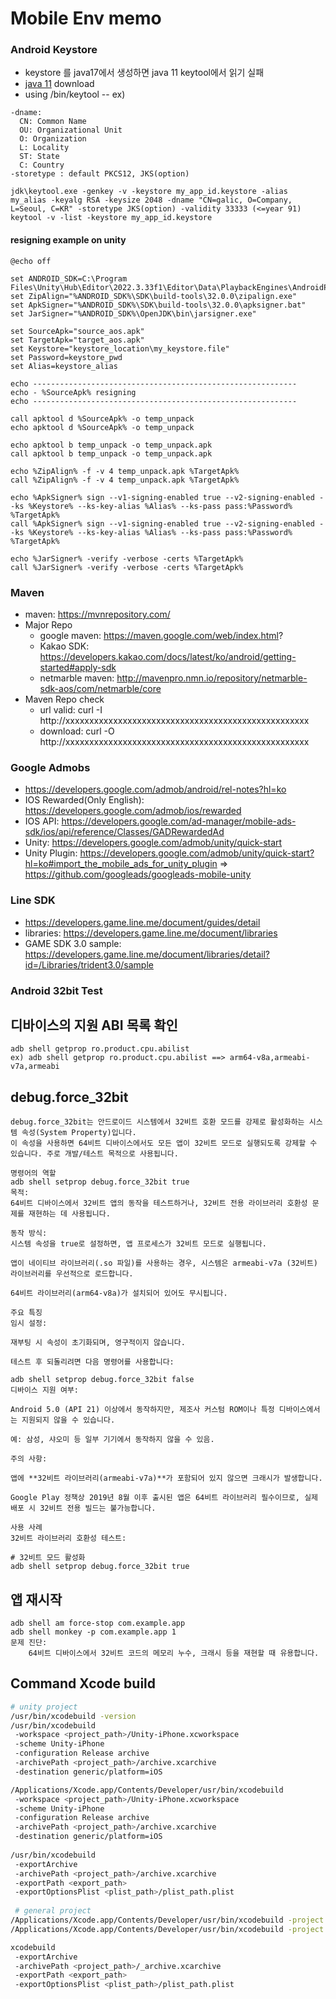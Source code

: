# Mobile Env memo

### Android Keystore
- keystore  를 java17에서 생성하면 java 11 keytool에서 읽기 실패
- [java 11](https://jdk.java.net/archive/) download
- using <jdk>/bin/keytool
-- ex)
```console
-dname:
  CN: Common Name
  OU: Organizational Unit
  O: Organization
  L: Locality
  ST: State
  C: Country
-storetype : default PKCS12, JKS(option)

jdk\keytool.exe -genkey -v -keystore my_app_id.keystore -alias my_alias -keyalg RSA -keysize 2048 -dname "CN=galic, O=Company, L=Seoul, C=KR" -storetype JKS(option) -validity 33333 (<=year 91)
keytool -v -list -keystore my_app_id.keystore
```
#### resigning example on unity
```console
@echo off

set ANDROID_SDK=C:\Program Files\Unity\Hub\Editor\2022.3.33f1\Editor\Data\PlaybackEngines\AndroidPlayer
set ZipAlign="%ANDROID_SDK%\SDK\build-tools\32.0.0\zipalign.exe"
set ApkSigner="%ANDROID_SDK%\SDK\build-tools\32.0.0\apksigner.bat"
set JarSigner="%ANDROID_SDK%\OpenJDK\bin\jarsigner.exe"

set SourceApk="source_aos.apk"
set TargetApk="target_aos.apk"
set Keystore="keystore_location\my_keystore.file"
set Password=keystore_pwd
set Alias=keystore_alias

echo -----------------------------------------------------------
echo - %SourceApk% resigning
echo -----------------------------------------------------------

call apktool d %SourceApk% -o temp_unpack
echo apktool d %SourceApk% -o temp_unpack

echo apktool b temp_unpack -o temp_unpack.apk
call apktool b temp_unpack -o temp_unpack.apk

echo %ZipAlign% -f -v 4 temp_unpack.apk %TargetApk%
call %ZipAlign% -f -v 4 temp_unpack.apk %TargetApk%

echo %ApkSigner% sign --v1-signing-enabled true --v2-signing-enabled --ks %Keystore% --ks-key-alias %Alias% --ks-pass pass:%Password% %TargetApk%
call %ApkSigner% sign --v1-signing-enabled true --v2-signing-enabled --ks %Keystore% --ks-key-alias %Alias% --ks-pass pass:%Password% %TargetApk%

echo %JarSigner% -verify -verbose -certs %TargetApk%
call %JarSigner% -verify -verbose -certs %TargetApk%
```

### Maven
- maven: https://mvnrepository.com/
- Major Repo
	- google maven: https://maven.google.com/web/index.html? 
	- Kakao SDK: https://developers.kakao.com/docs/latest/ko/android/getting-started#apply-sdk
	- netmarble maven: http://mavenpro.nmn.io/repository/netmarble-sdk-aos/com/netmarble/core
- Maven Repo check
	- url valid: curl -I http://xxxxxxxxxxxxxxxxxxxxxxxxxxxxxxxxxxxxxxxxxxxxxxxxxxx
	- download: curl -O http://xxxxxxxxxxxxxxxxxxxxxxxxxxxxxxxxxxxxxxxxxxxxxxxxxxx

  
### Google Admobs
- https://developers.google.com/admob/android/rel-notes?hl=ko
- IOS Rewarded(Only English): https://developers.google.com/admob/ios/rewarded
- IOS API: https://developers.google.com/ad-manager/mobile-ads-sdk/ios/api/reference/Classes/GADRewardedAd  
- Unity: https://developers.google.com/admob/unity/quick-start
- Unity Plugin: https://developers.google.com/admob/unity/quick-start?hl=ko#import_the_mobile_ads_for_unity_plugin ⇒ https://github.com/googleads/googleads-mobile-unity 

### Line SDK
- https://developers.game.line.me/document/guides/detail
- libraries: https://developers.game.line.me/document/libraries
- GAME SDK 3.0 sample: https://developers.game.line.me/document/libraries/detail?id=/Libraries/trident3.0/sample 

### Android 32bit Test
## 디바이스의 지원 ABI 목록 확인
	adb shell getprop ro.product.cpu.abilist
	ex) adb shell getprop ro.product.cpu.abilist ==> arm64-v8a,armeabi-v7a,armeabi
 ## debug.force_32bit
	debug.force_32bit는 안드로이드 시스템에서 32비트 호환 모드를 강제로 활성화하는 시스템 속성(System Property)입니다. 
	이 속성을 사용하면 64비트 디바이스에서도 모든 앱이 32비트 모드로 실행되도록 강제할 수 있습니다. 주로 개발/테스트 목적으로 사용됩니다.

	명령어의 역할
	adb shell setprop debug.force_32bit true
	목적:
	64비트 디바이스에서 32비트 앱의 동작을 테스트하거나, 32비트 전용 라이브러리 호환성 문제를 재현하는 데 사용됩니다.
	
	동작 방식:
	시스템 속성을 true로 설정하면, 앱 프로세스가 32비트 모드로 실행됩니다.
	
	앱이 네이티브 라이브러리(.so 파일)를 사용하는 경우, 시스템은 armeabi-v7a (32비트) 라이브러리를 우선적으로 로드합니다.
	
	64비트 라이브러리(arm64-v8a)가 설치되어 있어도 무시됩니다.
	
	주요 특징
	임시 설정:
	
	재부팅 시 속성이 초기화되며, 영구적이지 않습니다.
	
	테스트 후 되돌리려면 다음 명령어를 사용합니다:
	
	adb shell setprop debug.force_32bit false
	디바이스 지원 여부:
	
	Android 5.0 (API 21) 이상에서 동작하지만, 제조사 커스텀 ROM이나 특정 디바이스에서는 지원되지 않을 수 있습니다.
	
	예: 삼성, 샤오미 등 일부 기기에서 동작하지 않을 수 있음.
	
	주의 사항:
	
	앱에 **32비트 라이브러리(armeabi-v7a)**가 포함되어 있지 않으면 크래시가 발생합니다.
	
	Google Play 정책상 2019년 8월 이후 출시된 앱은 64비트 라이브러리 필수이므로, 실제 배포 시 32비트 전용 빌드는 불가능합니다.
	
	사용 사례
	32비트 라이브러리 호환성 테스트:
 
	# 32비트 모드 활성화
	adb shell setprop debug.force_32bit true

## 앱 재시작
	adb shell am force-stop com.example.app
	adb shell monkey -p com.example.app 1
	문제 진단:
		64비트 디바이스에서 32비트 코드의 메모리 누수, 크래시 등을 재현할 때 유용합니다.

## Command Xcode build
```bash
# unity project 
/usr/bin/xcodebuild -version
/usr/bin/xcodebuild
 -workspace <project_path>/Unity-iPhone.xcworkspace
 -scheme Unity-iPhone
 -configuration Release archive
 -archivePath <project_path>/archive.xcarchive
 -destination generic/platform=iOS 

/Applications/Xcode.app/Contents/Developer/usr/bin/xcodebuild
 -workspace <project_path>/Unity-iPhone.xcworkspace
 -scheme Unity-iPhone
 -configuration Release archive
 -archivePath <project_path>/archive.xcarchive
 -destination generic/platform=iOS
 
/usr/bin/xcodebuild
 -exportArchive
 -archivePath <project_path>/archive.xcarchive
 -exportPath <export_path>
 -exportOptionsPlist <plist_path>/plist_path.plist
 
 # general project
/Applications/Xcode.app/Contents/Developer/usr/bin/xcodebuild -project <project_path>/project.xcodeproj -list
/Applications/Xcode.app/Contents/Developer/usr/bin/xcodebuild -project <project_path>/project.xcodeproj -showBuildSettings

xcodebuild
 -exportArchive
 -archivePath <project_path>/_archive.xcarchive
 -exportPath <export_path>
 -exportOptionsPlist <plist_path>/plist_path.plist
```
